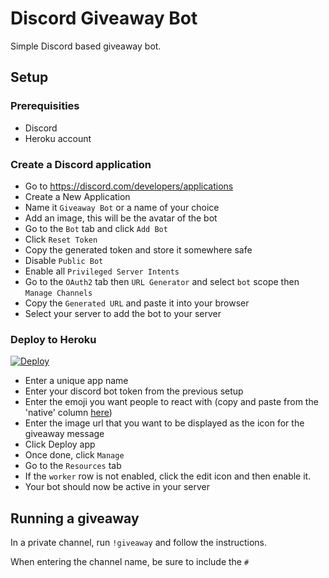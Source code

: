 # Discord Giveaway Bot
Simple Discord based giveaway bot.

## Setup
### Prerequisities
- Discord
- Heroku account

### Create a Discord application
- Go to https://discord.com/developers/applications
- Create a New Application
- Name it `Giveaway Bot` or a name of your choice
- Add an image, this will be the avatar of the bot
- Go to the `Bot` tab and click `Add Bot`
- Click `Reset Token`
- Copy the generated token and store it somewhere safe
- Disable `Public Bot`
- Enable all `Privileged Server Intents`
- Go to the `OAuth2` tab then `URL Generator` and select `bot` scope then `Manage Channels`
- Copy the `Generated URL` and paste it into your browser
- Select your server to add the bot to your server

### Deploy to Heroku
[![Deploy](https://www.herokucdn.com/deploy/button.svg)](https://heroku.com/deploy?template=https://github.com/APES-TOGETHER-XYZ/giveaway-bot)

- Enter a unique app name
- Enter your discord bot token from the previous setup
- Enter the emoji you want people to react with (copy and paste from the 'native' column [here](https://apps.timwhitlock.info/emoji/tables/unicode))
- Enter the image url that you want to be displayed as the icon for the giveaway message
- Click Deploy app
- Once done, click `Manage`
- Go to the `Resources` tab
- If the `worker` row is not enabled, click the edit icon and then enable it.
- Your bot should now be active in your server

## Running a giveaway

In a private channel, run `!giveaway` and follow the instructions.

When entering the channel name, be sure to include the `#`